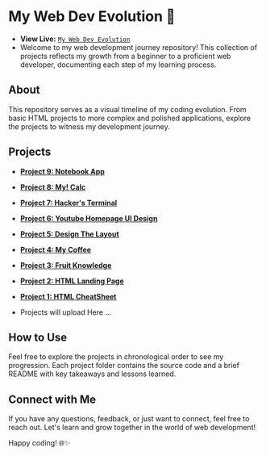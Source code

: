 # My Web Dev Evolution 🚀
- **View Live:** [`My Web Dev Evolution`](https://rahulp-here.github.io/my-web-dev-evolution.github.io/)
- Welcome to my web development journey repository! This collection of projects reflects my growth from a beginner to a proficient web developer, documenting each step of my learning process.

## About

This repository serves as a visual timeline of my coding evolution. From basic HTML projects to more complex and polished applications, explore the projects to witness my development journey.

## Projects

- **[Project 9: Notebook App](./Project-9/)**
- **[Project 8: My! Calc](./Project-8/)**
- **[Project 7: Hacker's Terminal](./Project-7/)**
- **[Project 6: Youtube Homepage UI Design](./Project-6/)**
- **[Project 5: Design The Layout](./Project-5/)**
- **[Project 4: My Coffee](./Project-4/)**
- **[Project 3: Fruit Knowledge](./Project-3/)**
- **[Project 2: HTML Landing Page](./Project-2/)**
- **[Project 1: HTML CheatSheet](./Project-1/)**

- Projects will upload Here ...

## How to Use

Feel free to explore the projects in chronological order to see my progression. Each project folder contains the source code and a brief README with key takeaways and lessons learned.

## Connect with Me

If you have any questions, feedback, or just want to connect, feel free to reach out. Let's learn and grow together in the world of web development!

Happy coding! 🌐✨

